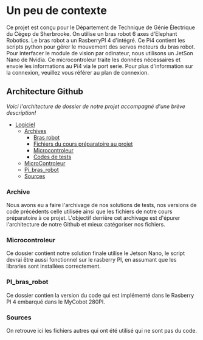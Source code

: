 
# Un peu de contexte
Ce projet est conçu pour le Département de Technique de Génie Électrique du Cégep de Sherbrooke. On utilise un bras robot 6 axes d'Elephant Robotics. 
Le bras robot a un RasberryPI 4 d'intégré. Ce Pi4 contient les scripts python pour gérer le mouvement des servos moteurs du bras robot. Pour interfacer le module de vision par odinateur, 
nous utilisons un JetSon Nano de Nvidia. Ce microcontroleur traite les données nécessaires et envoie les informations au Pi4 via le port serie. Pour plus d'information sur la connexion, 
veuillez vous référer au plan de connexion.


## Architecture Github

*Voici l'architecture de dossier de notre projet accompagné d'une brève description!*

- [Logiciel](InteractoBot/Logiciel)
  - [Archives](InteractoBot/Logiciel/Archive)
    - [Bras robot](InteractoBot/Logiciel/Archive/Bras_Robot_Arch)
    - [Fichiers du cours préparatoire au projet](InteractoBot/Logiciel/Archive/Prep_automne_2023_backup)
    - [Microcontroleur](InteractoBot/Logiciel/Archive/microcontroleur_arch)
    - [Codes de tests](InteractoBot/Logiciel/Archive/tests)
  - [MicroControleur](InteractoBot/Logiciel/MicroControleur)
  - [Pi_bras_robot](InteractoBot/Logiciel/Pi_bras_robot)
  - [Sources](InteractoBot/Logiciel/Sources)

### Archive
Nous avons eu a faire l'archivage de nos solutions de tests, nos versions de code précédents celle utilisée ainsi que les fichiers de notre cours préparatoire à ce projet. L'objectif derrière cet archivage est d'épurer l'architecture de notre Github et mieux catégoriser nos fichiers.

### Microcontroleur
Ce dossier contient notre solution finale utilise le Jetson Nano, le script devrai être aussi fonctionnel sur le rasberry PI, en assumant que les libraries sont installées correctement.

### PI_bras_robot
Ce dossier contien la version du code qui est implémenté dans le Rasberry PI 4 embarqué dans le MyCobot 280PI.

### Sources
On retrouve ici les fichiers autres qui ont été utilisé qui ne sont pas du code.

